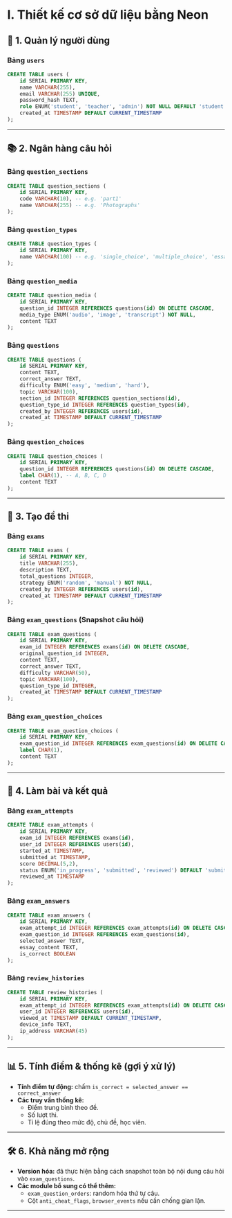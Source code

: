# I. Thiết kế cơ sở dữ liệu bằng Neon

## 🎯 1. Quản lý người dùng

### Bảng `users`

```sql
CREATE TABLE users (
    id SERIAL PRIMARY KEY,
    name VARCHAR(255),
    email VARCHAR(255) UNIQUE,
    password_hash TEXT,
    role ENUM('student', 'teacher', 'admin') NOT NULL DEFAULT 'student',
    created_at TIMESTAMP DEFAULT CURRENT_TIMESTAMP
);
```

---

## 📚 2. Ngân hàng câu hỏi
### Bảng `question_sections`

```sql
CREATE TABLE question_sections (
    id SERIAL PRIMARY KEY,
    code VARCHAR(10), -- e.g. 'part1'
    name VARCHAR(255) -- e.g. 'Photographs'
);
```

### Bảng `question_types`

```sql
CREATE TABLE question_types (
    id SERIAL PRIMARY KEY,
    name VARCHAR(100) -- e.g. 'single_choice', 'multiple_choice', 'essay'
);
```

### Bảng `question_media`

```sql
CREATE TABLE question_media (
    id SERIAL PRIMARY KEY,
    question_id INTEGER REFERENCES questions(id) ON DELETE CASCADE,
    media_type ENUM('audio', 'image', 'transcript') NOT NULL,
    content TEXT
);
```

### Bảng `questions`

```sql
CREATE TABLE questions (
    id SERIAL PRIMARY KEY,
    content TEXT,
    correct_answer TEXT,
    difficulty ENUM('easy', 'medium', 'hard'),
    topic VARCHAR(100),
    section_id INTEGER REFERENCES question_sections(id), 
    question_type_id INTEGER REFERENCES question_types(id),
    created_by INTEGER REFERENCES users(id),
    created_at TIMESTAMP DEFAULT CURRENT_TIMESTAMP
);
```

### Bảng `question_choices`

```sql
CREATE TABLE question_choices (
    id SERIAL PRIMARY KEY,
    question_id INTEGER REFERENCES questions(id) ON DELETE CASCADE,
    label CHAR(1), -- A, B, C, D
    content TEXT
);
```

---

## 🧠 3. Tạo đề thi

### Bảng `exams`

```sql
CREATE TABLE exams (
    id SERIAL PRIMARY KEY,
    title VARCHAR(255),
    description TEXT,
    total_questions INTEGER,
    strategy ENUM('random', 'manual') NOT NULL,
    created_by INTEGER REFERENCES users(id),
    created_at TIMESTAMP DEFAULT CURRENT_TIMESTAMP
);
```

### Bảng `exam_questions` (Snapshot câu hỏi)

```sql
CREATE TABLE exam_questions (
    id SERIAL PRIMARY KEY,
    exam_id INTEGER REFERENCES exams(id) ON DELETE CASCADE,
    original_question_id INTEGER,
    content TEXT,
    correct_answer TEXT,
    difficulty VARCHAR(50),
    topic VARCHAR(100),
    question_type_id INTEGER,
    created_at TIMESTAMP DEFAULT CURRENT_TIMESTAMP
);
```

### Bảng `exam_question_choices`

```sql
CREATE TABLE exam_question_choices (
    id SERIAL PRIMARY KEY,
    exam_question_id INTEGER REFERENCES exam_questions(id) ON DELETE CASCADE,
    label CHAR(1),
    content TEXT
);
```

---

## 📝 4. Làm bài và kết quả

### Bảng `exam_attempts`

```sql
CREATE TABLE exam_attempts (
    id SERIAL PRIMARY KEY,
    exam_id INTEGER REFERENCES exams(id),
    user_id INTEGER REFERENCES users(id),
    started_at TIMESTAMP,
    submitted_at TIMESTAMP,
    score DECIMAL(5,2),
    status ENUM('in_progress', 'submitted', 'reviewed') DEFAULT 'submitted',
    reviewed_at TIMESTAMP
);
```

### Bảng `exam_answers`

```sql
CREATE TABLE exam_answers (
    id SERIAL PRIMARY KEY,
    exam_attempt_id INTEGER REFERENCES exam_attempts(id) ON DELETE CASCADE,
    exam_question_id INTEGER REFERENCES exam_questions(id),
    selected_answer TEXT,
    essay_content TEXT,
    is_correct BOOLEAN
);
```

### Bảng `review_histories`

```sql
CREATE TABLE review_histories (
    id SERIAL PRIMARY KEY,
    exam_attempt_id INTEGER REFERENCES exam_attempts(id) ON DELETE CASCADE,
    user_id INTEGER REFERENCES users(id),
    viewed_at TIMESTAMP DEFAULT CURRENT_TIMESTAMP,
    device_info TEXT,
    ip_address VARCHAR(45)
);
```

---

## 📊 5. Tính điểm & thống kê (gợi ý xử lý)

- **Tính điểm tự động:** chấm `is_correct = selected_answer == correct_answer`
- **Các truy vấn thống kê:**
  - Điểm trung bình theo đề.
  - Số lượt thi.
  - Tỉ lệ đúng theo mức độ, chủ đề, học viên.

---

## 🛠️ 6. Khả năng mở rộng

- **Version hóa:** đã thực hiện bằng cách snapshot toàn bộ nội dung câu hỏi vào `exam_questions`.
- **Các module bổ sung có thể thêm:**
  - `exam_question_orders`: random hóa thứ tự câu.
  - Cột `anti_cheat_flags`, `browser_events` nếu cần chống gian lận.

---